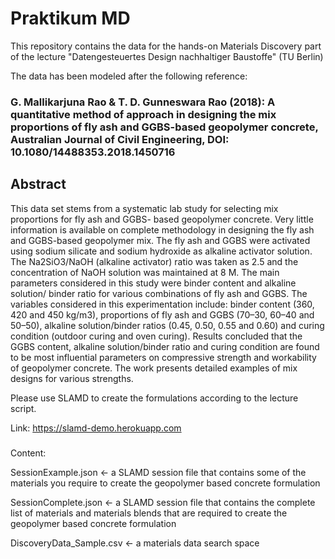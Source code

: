 # Praktikum MD
This repository contains the data for the hands-on Materials Discovery part of the lecture  "Datengesteuertes Design nachhaltiger Baustoffe" (TU Berlin)

The data has been modeled after the following reference: 

### G. Mallikarjuna Rao & T. D. Gunneswara Rao (2018): A quantitative method of approach in designing the mix proportions of fly ash and GGBS-based geopolymer concrete, Australian Journal of Civil Engineering, DOI: 10.1080/14488353.2018.1450716

## Abstract
This data set stems from a systematic lab study for selecting mix proportions for fly ash and GGBS- based geopolymer concrete. Very little information is available on complete methodology in designing the fly ash and GGBS-based geopolymer mix. The fly ash and GGBS were activated using sodium silicate and sodium hydroxide as alkaline activator solution. The Na2SiO3/NaOH (alkaline activator) ratio was taken as 2.5 and the concentration of NaOH solution was maintained at 8 M. The main parameters considered in this study were binder content and alkaline solution/ binder ratio for various combinations of fly ash and GGBS. The variables considered in this experimentation include: binder content (360, 420 and 450 kg/m3), proportions of fly ash and GGBS (70–30, 60–40 and 50–50), alkaline solution/binder ratios (0.45, 0.50, 0.55 and 0.60) and curing condition (outdoor curing and oven curing). Results concluded that the GGBS content, alkaline solution/binder ratio and curing condition are found to be most influential parameters on compressive strength and workability of geopolymer concrete. The work presents detailed examples of mix designs for various strengths.

Please use SLAMD to create the formulations according to the lecture script.

Link: https://slamd-demo.herokuapp.com
### 

Content:

SessionExample.json <- a SLAMD session file that contains some of the materials you require to create the geopolymer based concrete formulation

SessionComplete.json <- a SLAMD session file that contains the complete list of materials and materials blends that are required to create the geopolymer based concrete formulation

DiscoveryData_Sample.csv <- a materials data search space 

